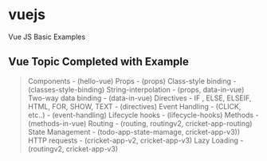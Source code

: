 # vuejs
Vue JS Basic Examples

Vue Topic Completed with Example
-----------------------------------
> Components - (hello-vue)
> Props - (props)
> Class-style binding - (classes-style-binding)
> String-interpolation - (props, data-in-vue)
> Two-way data binding - (data-in-vue)
> Directives - IF , ELSE, ELSEIF, HTML, FOR, SHOW, TEXT - (directives)
> Event Handling - (CLICK, etc..) - (event-handling)
> Lifecycle hooks - (lifecycle-hooks)
> Methods - (methods-in-vue)
> Routing - (routing, routingv2, cricket-app-routing)
> State Management - (todo-app-state-mamage, cricket-app-v3))
> HTTP requests - (cricket-app-v2, cricket-app-v3)
> Lazy Loading - (routingv2, cricket-app-v3)
